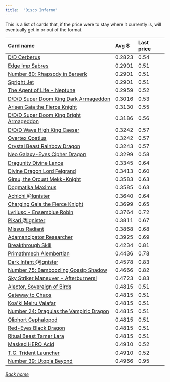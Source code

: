 ```yaml
---
title:  "Disco Inferno"
---
```


This is a list of cards that, if the price were to stay where it currently is, will eventually get in or out of the format.

| Card name | Avg $ | Last price |
| :-- | :-- | :-- |
[D/D Cerberus](https://db.ygoprodeck.com/card/?search=D/D%20Cerberus) | 0.2823 | 0.54 |
[Edge Imp Sabres](https://db.ygoprodeck.com/card/?search=Edge%20Imp%20Sabres) | 0.2901 | 0.51 |
[Number 80: Rhapsody in Berserk](https://db.ygoprodeck.com/card/?search=Number%2080:%20Rhapsody%20in%20Berserk) | 0.2901 | 0.51 |
[Spright Jet](https://db.ygoprodeck.com/card/?search=Spright%20Jet) | 0.2901 | 0.51 |
[The Agent of Life - Neptune](https://db.ygoprodeck.com/card/?search=The%20Agent%20of%20Life%20-%20Neptune) | 0.2959 | 0.52 |
[D/D/D Super Doom King Dark Armageddon](https://db.ygoprodeck.com/card/?search=D/D/D%20Super%20Doom%20King%20Dark%20Armageddon) | 0.3016 | 0.53 |
[Arisen Gaia the Fierce Knight](https://db.ygoprodeck.com/card/?search=Arisen%20Gaia%20the%20Fierce%20Knight) | 0.3130 | 0.55 |
[D/D/D Super Doom King Bright Armageddon](https://db.ygoprodeck.com/card/?search=D/D/D%20Super%20Doom%20King%20Bright%20Armageddon) | 0.3186 | 0.56 |
[D/D/D Wave High King Caesar](https://db.ygoprodeck.com/card/?search=D/D/D%20Wave%20High%20King%20Caesar) | 0.3242 | 0.57 |
[Overtex Qoatlus](https://db.ygoprodeck.com/card/?search=Overtex%20Qoatlus) | 0.3242 | 0.57 |
[Crystal Beast Rainbow Dragon](https://db.ygoprodeck.com/card/?search=Crystal%20Beast%20Rainbow%20Dragon) | 0.3243 | 0.57 |
[Neo Galaxy-Eyes Cipher Dragon](https://db.ygoprodeck.com/card/?search=Neo%20Galaxy-Eyes%20Cipher%20Dragon) | 0.3299 | 0.58 |
[Dragunity Divine Lance](https://db.ygoprodeck.com/card/?search=Dragunity%20Divine%20Lance) | 0.3345 | 0.64 |
[Divine Dragon Lord Felgrand](https://db.ygoprodeck.com/card/?search=Divine%20Dragon%20Lord%20Felgrand) | 0.3413 | 0.60 |
[Girsu, the Orcust Mekk-Knight](https://db.ygoprodeck.com/card/?search=Girsu,%20the%20Orcust%20Mekk-Knight) | 0.3583 | 0.63 |
[Dogmatika Maximus](https://db.ygoprodeck.com/card/?search=Dogmatika%20Maximus) | 0.3585 | 0.63 |
[Achichi @Ignister](https://db.ygoprodeck.com/card/?search=Achichi%20@Ignister) | 0.3640 | 0.64 |
[Charging Gaia the Fierce Knight](https://db.ygoprodeck.com/card/?search=Charging%20Gaia%20the%20Fierce%20Knight) | 0.3699 | 0.65 |
[Lyrilusc - Ensemblue Robin](https://db.ygoprodeck.com/card/?search=Lyrilusc%20-%20Ensemblue%20Robin) | 0.3764 | 0.72 |
[Pikari @Ignister](https://db.ygoprodeck.com/card/?search=Pikari%20@Ignister) | 0.3811 | 0.67 |
[Missus Radiant](https://db.ygoprodeck.com/card/?search=Missus%20Radiant) | 0.3868 | 0.68 |
[Adamancipator Researcher](https://db.ygoprodeck.com/card/?search=Adamancipator%20Researcher) | 0.3925 | 0.69 |
[Breakthrough Skill](https://db.ygoprodeck.com/card/?search=Breakthrough%20Skill) | 0.4234 | 0.81 |
[Primathmech Alembertian](https://db.ygoprodeck.com/card/?search=Primathmech%20Alembertian) | 0.4436 | 0.78 |
[Dark Infant @Ignister](https://db.ygoprodeck.com/card/?search=Dark%20Infant%20@Ignister) | 0.4578 | 0.83 |
[Number 75: Bamboozling Gossip Shadow](https://db.ygoprodeck.com/card/?search=Number%2075:%20Bamboozling%20Gossip%20Shadow) | 0.4666 | 0.82 |
[Sky Striker Maneuver - Afterburners!](https://db.ygoprodeck.com/card/?search=Sky%20Striker%20Maneuver%20-%20Afterburners!) | 0.4723 | 0.83 |
[Alector, Sovereign of Birds](https://db.ygoprodeck.com/card/?search=Alector,%20Sovereign%20of%20Birds) | 0.4815 | 0.51 |
[Gateway to Chaos](https://db.ygoprodeck.com/card/?search=Gateway%20to%20Chaos) | 0.4815 | 0.51 |
[Koa'ki Meiru Valafar](https://db.ygoprodeck.com/card/?search=Koa'ki%20Meiru%20Valafar) | 0.4815 | 0.51 |
[Number 24: Dragulas the Vampiric Dragon](https://db.ygoprodeck.com/card/?search=Number%2024:%20Dragulas%20the%20Vampiric%20Dragon) | 0.4815 | 0.51 |
[Qliphort Cephalopod](https://db.ygoprodeck.com/card/?search=Qliphort%20Cephalopod) | 0.4815 | 0.51 |
[Red-Eyes Black Dragon](https://db.ygoprodeck.com/card/?search=Red-Eyes%20Black%20Dragon) | 0.4815 | 0.51 |
[Ritual Beast Tamer Lara](https://db.ygoprodeck.com/card/?search=Ritual%20Beast%20Tamer%20Lara) | 0.4815 | 0.51 |
[Masked HERO Acid](https://db.ygoprodeck.com/card/?search=Masked%20HERO%20Acid) | 0.4910 | 0.52 |
[T.G. Trident Launcher](https://db.ygoprodeck.com/card/?search=T.G.%20Trident%20Launcher) | 0.4910 | 0.52 |
[Number 39: Utopia Beyond](https://db.ygoprodeck.com/card/?search=Number%2039:%20Utopia%20Beyond) | 0.4966 | 0.95 |

###### [Back home](index)